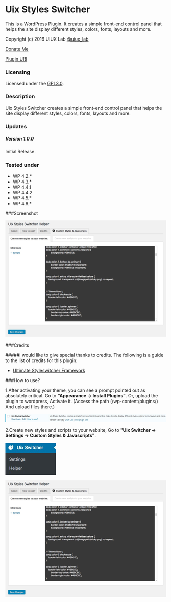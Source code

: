 # Uix Styles Switcher
This is a WordPress Plugin. It creates a simple front-end control panel that helps the site display different styles, colors, fonts, layouts and more.

Copyright (c) 2016 UIUX Lab [@uiux_lab](https://twitter.com/uiux_lab)

[Donate Me](https://www.paypal.com/cgi-bin/webscr?cmd=_s-xclick&hosted_button_id=PYZLU7UZNQ6CE)

[Plugin URI](https://uiux.cc/wp-plugins/uix-styleswitcher/)

### Licensing

Licensed under the [GPL3.0](http://www.gnu.org/licenses/gpl-3.0.en.html).

### Description


Uix Styles Switcher creates a simple front-end control panel that helps the site display different styles, colors, fonts, layouts and more.



### Updates 


##### Version 1.0.0

Initial Release.


### Tested under

- WP 4.2.*
- WP 4.3.*
- WP 4.4.1
- WP 4.4.2
- WP 4.5.*
- WP 4.6.*


###Screenshot

![](https://github.com/xizon/Uix-Styles-Switcher/blob/master/assets/screenshot-1.jpg)




###Credits

#####I would like to give special thanks to credits. The following is a guide to the list of credits for this plugin:

- [Ultimate Styleswitcher Framework](https://github.com/zutigrm/ultimate-styleswitcher)


###How to use?

1.After activating your theme, you can see a prompt pointed out as absolutely critical. Go to **"Appearance -> Install Plugins"**.
Or, upload the plugin to wordpress, Activate it. (Access the path (/wp-content/plugins/) And upload files there.)

![](https://github.com/xizon/Uix-Styles-Switcher/blob/master/helper/img/plug.jpg)

2.Create new styles and scripts to your website, Go to **"Uix Switcher -> Settings -> Custom Styles & Javascripts"**.

![](https://github.com/xizon/Uix-Styles-Switcher/blob/master/helper/img/menu.jpg)

![](https://github.com/xizon/Uix-Styles-Switcher/blob/master/helper/img/custom.jpg)
